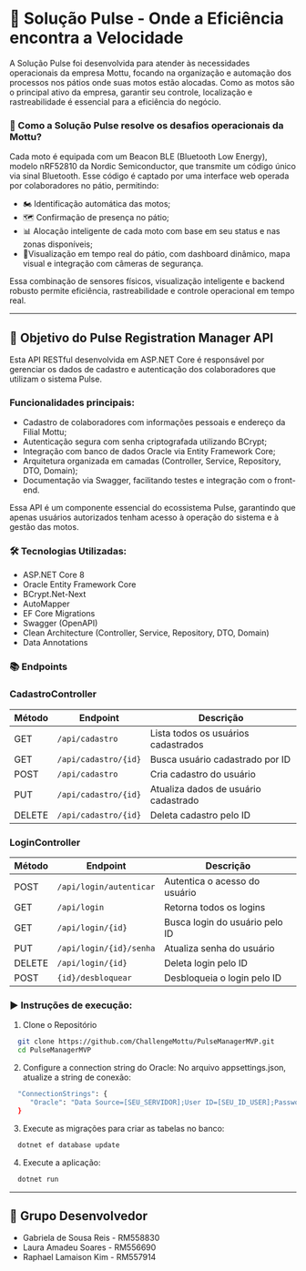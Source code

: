 # 🚀 Solução Pulse - Onde a Eficiência encontra a Velocidade
 A Solução Pulse foi desenvolvida para atender às necessidades operacionais da empresa Mottu, focando na organização e automação dos processos nos pátios onde suas motos estão alocadas. 
Como as motos são o principal ativo da empresa, garantir seu controle, localização e rastreabilidade é essencial para a eficiência do negócio.

### 🔗 Como a Solução Pulse resolve os desafios operacionais da Mottu? 
Cada moto é equipada com um Beacon BLE (Bluetooth Low Energy), modelo nRF52810 da Nordic Semiconductor, que transmite um código único via sinal Bluetooth. Esse código é captado por uma interface web operada por colaboradores no pátio, permitindo:

- 🏍️ Identificação automática das motos;
- 🗺️ Confirmação de presença no pátio;
- 📊 Alocação inteligente de cada moto com base em seu status e nas zonas disponíveis;
- 📡Visualização em tempo real do pátio, com dashboard dinâmico, mapa visual e integração com câmeras de segurança.

Essa combinação de sensores físicos, visualização inteligente e backend robusto permite eficiência, rastreabilidade e controle operacional em tempo real.


---

## 🧩 Objetivo do Pulse Registration Manager API
Esta API RESTful desenvolvida em ASP.NET Core é responsável por gerenciar os dados de cadastro e autenticação dos colaboradores que utilizam o sistema Pulse.

### Funcionalidades principais:
- Cadastro de colaboradores com informações pessoais e endereço da Filial Mottu;
- Autenticação segura com senha criptografada utilizando BCrypt;
- Integração com banco de dados Oracle via Entity Framework Core;
- Arquitetura organizada em camadas (Controller, Service, Repository, DTO, Domain);
- Documentação via Swagger, facilitando testes e integração com o front-end.
  
Essa API é um componente essencial do ecossistema Pulse, garantindo que apenas usuários autorizados tenham acesso à operação do sistema e à gestão das motos.


### 🛠️ Tecnologias Utilizadas: 
- ASP.NET Core 8
- Oracle Entity Framework Core
- BCrypt.Net-Next
- AutoMapper
- EF Core Migrations
- Swagger (OpenAPI)
- Clean Architecture (Controller, Service, Repository, DTO, Domain)
- Data Annotations


### 📚 Endpoints 

### CadastroController

| Método | Endpoint             | Descrição                          |
|--------|----------------------|----------------------------------|
| GET    | `/api/cadastro`      | Lista todos os usuários cadastrados |
| GET    | `/api/cadastro/{id}` | Busca usuário cadastrado por ID    |
| POST   | `/api/cadastro`      | Cria cadastro do usuário            |
| PUT    | `/api/cadastro/{id}` | Atualiza dados de usuário cadastrado |
| DELETE | `/api/cadastro/{id}` | Deleta cadastro pelo ID             |


### LoginController

| Método | Endpoint                | Descrição                                  |
|--------|-------------------------|--------------------------------------------|
| POST   | `/api/login/autenticar` | Autentica o acesso do usuário               |
| GET    | `/api/login`            | Retorna todos os logins                      |
| GET    | `/api/login/{id}`       | Busca login do usuário pelo ID               |
| PUT    | `/api/login/{id}/senha` | Atualiza senha do usuário                     |
| DELETE | `/api/login/{id}`       | Deleta login pelo ID                          |
| POST   | `{id}/desbloquear`      | Desbloqueia o login pelo ID                   |



### ▶️ Instruções de execução:

1. Clone o Repositório
```bash
  git clone https://github.com/ChallengeMottu/PulseManagerMVP.git
  cd PulseManagerMVP
```

2. Configure a connection string do Oracle:
No arquivo appsettings.json, atualize a string de conexão:
```bash
  "ConnectionStrings": {
     "Oracle": "Data Source=[SEU_SERVIDOR];User ID=[SEU_ID_USER];Password=[PASSWORD];"
  }
```

3. Execute as migrações para criar as tabelas no banco:
```bash
  dotnet ef database update
```

4. Execute a aplicação:
```bash
  dotnet run
```

---

## 👥 Grupo Desenvolvedor 

- Gabriela de Sousa Reis - RM558830
- Laura Amadeu Soares - RM556690
- Raphael Lamaison Kim - RM557914 







